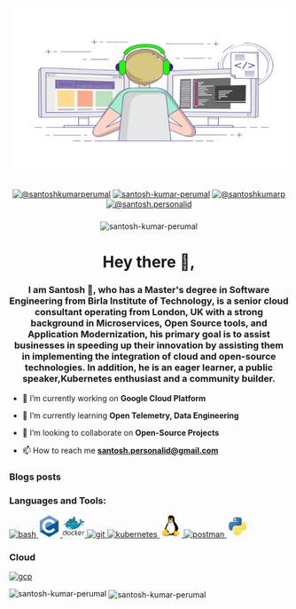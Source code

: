 <div align="center">
  <img height="300" width="500" src="https://raw.githubusercontent.com/mikonoid/mikonoid/main/images/gifs/coder3.gif"  />
</div>

###

<div align="center">

<a href="https://dev.to/@santoshkumarperumal" target="blank"><img align="center" src="https://raw.githubusercontent.com/rahuldkjain/github-profile-readme-generator/master/src/images/icons/Social/devto.svg" alt="@santoshkumarperumal" height="30" width="40" /></a>
<a href="https://linkedin.com/in/santosh-kumar-perumal" target="blank"><img align="center" src="https://raw.githubusercontent.com/rahuldkjain/github-profile-readme-generator/master/src/images/icons/Social/linked-in-alt.svg" alt="santosh-kumar-perumal" height="30" width="40" /></a>
<a href="https://hashnode.com/@santoshkumarp" target="blank"><img align="center" src="https://raw.githubusercontent.com/rahuldkjain/github-profile-readme-generator/master/src/images/icons/Social/hashnode.svg" alt="@santoshkumarp" height="30" width="40" /></a>
<a href="https://medium.com/@santosh.personalid" target="blank"><img align="center" src="https://raw.githubusercontent.com/rahuldkjain/github-profile-readme-generator/master/src/images/icons/Social/medium.svg" alt="@santosh.personalid" height="30" width="40" /></a>
</div>

###

<div align="center">
 <img src="https://komarev.com/ghpvc/?username=santosh-kumar-perumal&label=Profile%20views&color=0e75b6&style=flat" alt="santosh-kumar-perumal" /> </p>
</div>

###


###


<h1 align="center">Hey there 👋,</h1>
<h3 align="center">I am Santosh 🙋, who has a Master's degree in Software Engineering from Birla Institute of Technology, is a senior cloud consultant operating from London, UK with a strong background in Microservices, Open Source tools, and Application Modernization, his primary goal is to assist businesses in speeding up their innovation by assisting them in implementing the integration of cloud and open-source technologies. In addition, he is an eager learner, a public speaker,Kubernetes enthusiast and a community builder.</h3>


- 🔭 I’m currently working on **Google Cloud Platform**

- 🌱 I’m currently learning **Open Telemetry, Data Engineering**

- 👯 I’m looking to collaborate on **Open-Source Projects**

- 📫 How to reach me **santosh.personalid@gmail.com**

### Blogs posts
<!-- BLOG-POST-LIST:START -->
<!-- BLOG-POST-LIST:END -->



<h3 align="left">Languages and Tools:</h3>
<p align="left"> <a href="https://www.gnu.org/software/bash/" target="_blank" rel="noreferrer"> <img src="https://www.vectorlogo.zone/logos/gnu_bash/gnu_bash-icon.svg" alt="bash" width="40" height="40"/> </a> <a href="https://www.cprogramming.com/" target="_blank" rel="noreferrer"> <img src="https://raw.githubusercontent.com/devicons/devicon/master/icons/c/c-original.svg" alt="c" width="40" height="40"/> </a> <a href="https://www.docker.com/" target="_blank" rel="noreferrer"> <img src="https://raw.githubusercontent.com/devicons/devicon/master/icons/docker/docker-original-wordmark.svg" alt="docker" width="40" height="40"/> </a>  </a> <a href="https://git-scm.com/" target="_blank" rel="noreferrer"> <img src="https://www.vectorlogo.zone/logos/git-scm/git-scm-icon.svg" alt="git" width="40" height="40"/> </a> <a href="https://kubernetes.io" target="_blank" rel="noreferrer"> <img src="https://www.vectorlogo.zone/logos/kubernetes/kubernetes-icon.svg" alt="kubernetes" width="40" height="40"/> </a> <a href="https://www.linux.org/" target="_blank" rel="noreferrer"> <img src="https://raw.githubusercontent.com/devicons/devicon/master/icons/linux/linux-original.svg" alt="linux" width="40" height="40"/> </a> <a href="https://postman.com" target="_blank" rel="noreferrer"> <img src="https://www.vectorlogo.zone/logos/getpostman/getpostman-icon.svg" alt="postman" width="40" height="40"/> </a> <a href="https://www.python.org" target="_blank" rel="noreferrer"> <img src="https://raw.githubusercontent.com/devicons/devicon/master/icons/python/python-original.svg" alt="python" width="40" height="40"/> </a> </p>

<!-- Cloud Section -->
<h3 align="left">Cloud</h3>
<p align="left">

<a href="[https://cloud.google.com](https://cloud.google.com/)" target="_blank" rel="noreferrer">
<img src="https://www.gend.co/hs-fs/hubfs/gcp-logo-cloud.png?width=730&name=gcp-logo-cloud.png" alt="gcp" width="40" height="40"/>
</a>
<!-- Add more cloud-related tools here -->
</p>
<p><img align="left" src="https://github-readme-stats.vercel.app/api/top-langs?username=santosh-kumar-perumal&show_icons=true&locale=en&layout=compact" alt="santosh-kumar-perumal" /></p>

<p>&nbsp;<img align="center" src="https://github-readme-stats.vercel.app/api?username=santosh-kumar-perumal&show_icons=true&locale=en" alt="santosh-kumar-perumal" /></p>


